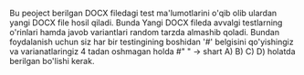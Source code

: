 Bu peoject berilgan DOCX filedagi test ma'lumotlarini o'qib olib ulardan yangi DOCX file hosil qiladi.
Bunda Yangi DOCX fileda avvalgi testlarning o'rinlari hamda javob variantlari random tarzda almashib qoladi.
Bundan foydalanish uchun siz har bir testingining boshidan '#'  belgisini qo'yishingiz va varianatlaringiz 4 tadan oshmagan holda
#"    " -> shart
A)
B)
C)
D) 
holatda berilgan bo'lishi kerak.
